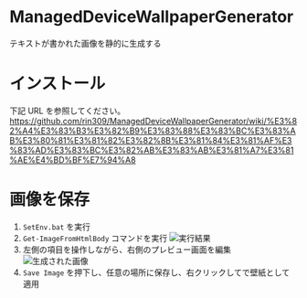 # ManagedDeviceWallpaperGenerator
テキストが書かれた画像を静的に生成する

# インストール
下記 URL を参照してください。
https://github.com/rin309/ManagedDeviceWallpaperGenerator/wiki/%E3%82%A4%E3%83%B3%E3%82%B9%E3%83%88%E3%83%BC%E3%83%AB%E3%80%81%E3%81%82%E3%82%8B%E3%81%84%E3%81%AF%E3%83%AD%E3%83%BC%E3%82%AB%E3%83%AB%E3%81%A7%E3%81%AE%E4%BD%BF%E7%94%A8

# 画像を保存
1. `SetEnv.bat` を実行
2. `Get-ImageFromHtmlBody` コマンドを実行
![実行結果](https://user-images.githubusercontent.com/760251/187933499-2c3e2e66-8ea2-433f-8825-00d47936300b.png)
3. 左側の項目を操作しながら、右側のプレビュー画面を編集
![生成された画像](https://user-images.githubusercontent.com/760251/187933508-b8d294ab-a7ae-497a-b942-357c0f62d57b.png)
4. `Save Image` を押下し、任意の場所に保存し、右クリックしてで壁紙として適用
